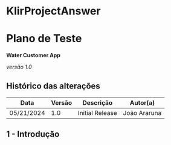 # KlirProjectAnswer

# Plano de Teste

**Water Customer App**

*versão 1.0*

## Histórico das alterações

   Data    | Versão |    Descrição    | Autor(a)
-----------|--------|-----------------|-----------------
05/21/2024 |  1.0   | Initial Release | João Araruna


## 1 - Introdução
